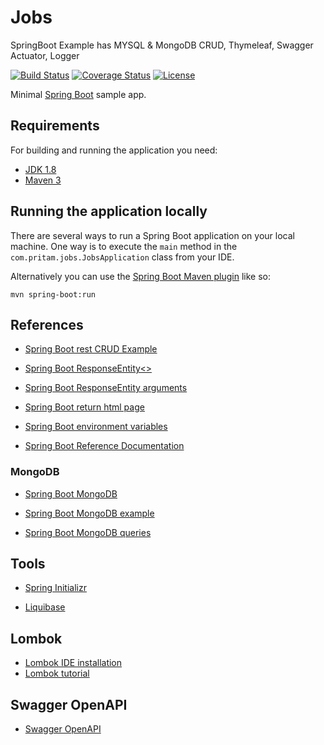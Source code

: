 # Jobs
SpringBoot Example has MYSQL &amp; MongoDB CRUD, Thymeleaf, Swagger Actuator, Logger

[![Build Status](https://travis-ci.org/pritamkhose/jobs.svg?branch=master)](https://travis-ci.org/pritamkhose/jobs)
[![Coverage Status](https://coveralls.io/repos/github/pritamkhose/jobs/badge.svg?branch=master)](https://coveralls.io/github/pritamkhose/jobs?branch=main)
[![License](http://img.shields.io/:license-apache-blue.svg)](http://www.apache.org/licenses/LICENSE-2.0.html)

Minimal [Spring Boot](http://projects.spring.io/spring-boot/) sample app.

## Requirements

For building and running the application you need:

- [JDK 1.8](http://www.oracle.com/technetwork/java/javase/downloads/jdk8-downloads-2133151.html)
- [Maven 3](https://maven.apache.org)

## Running the application locally

There are several ways to run a Spring Boot application on your local machine. One way is to execute the `main` method in the `com.pritam.jobs.JobsApplication` class from your IDE.

Alternatively you can use the [Spring Boot Maven plugin](https://docs.spring.io/spring-boot/docs/current/reference/html/build-tool-plugins-maven-plugin.html) like so:

```shell
mvn spring-boot:run
```


## References
* [Spring Boot rest CRUD Example](https://stackoverflow.com/questions/28228068/spring-boot-full-rest-crud-example)

* [Spring Boot ResponseEntity<>](https://stackoverflow.com/questions/44497859/is-it-better-to-pass-back-string-or-object-in-the-responseentity)

* [Spring Boot ResponseEntity arguments](https://stackoverflow.com/questions/56780107/cannot-infer-type-arguments-for-responseentity)

* [Spring Boot return html page](https://stackoverflow.com/questions/38700790/how-to-return-a-html-page-from-a-restful-controller-in-spring-boot)

* [Spring Boot environment variables](https://stackoverflow.com/questions/42426438/how-to-set-system-environment-variables-in-applicaton-properties-the-12-factor-w)

* [Spring Boot Reference Documentation](https://docs.spring.io/spring-boot/docs/current/reference/html/index.html)

### MongoDB
* [Spring Boot MongoDB](https://www.journaldev.com/18156/spring-boot-mongodb)

* [Spring Boot MongoDB example](https://www.codementor.io/gtommee97/rest-api-java-spring-boot-and-mongodb-j7nluip8d)

* [Spring Boot MongoDB queries](https://www.baeldung.com/queries-in-spring-data-mongodb)
	

## Tools
* [Spring Initializr](https://start.spring.io/)

* [Liquibase](https://www.baeldung.com/liquibase-refactor-schema-of-java-app)

## Lombok
* [Lombok IDE installation](https://www.baeldung.com/lombok-ide)
* [Lombok tutorial](https://medium.com/@udith.indrakantha/say-bye-bye-to-annoying-getters-setters-shorten-your-java-code-with-lombok-d656ae66e163)

## Swagger OpenAPI
* [Swagger OpenAPI](https://www.baeldung.com/spring-rest-openapi-documentation)
